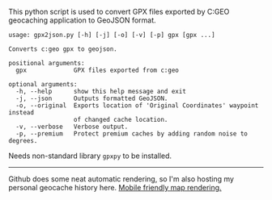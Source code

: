 This python script is used to convert GPX files exported by C:GEO geocaching application to GeoJSON format.


```
usage: gpx2json.py [-h] [-j] [-o] [-v] [-p] gpx [gpx ...]

Converts c:geo gpx to geojson.

positional arguments:
  gpx             GPX files exported from c:geo

optional arguments:
  -h, --help      show this help message and exit
  -j, --json      Outputs formatted GeoJSON.
  -o, --original  Exports location of 'Original Coordinates' waypoint instead
                  of changed cache location.
  -v, --verbose   Verbose output.
  -p, --premium   Protect premium caches by adding random noise to degrees.
```

Needs non-standard library `gpxpy` to be installed.

---

Github does some neat automatic rendering, so I'm also hosting my personal geocache history here.
[Mobile friendly map rendering.](https://jonnyrobbie.github.io/gpx2json/)
